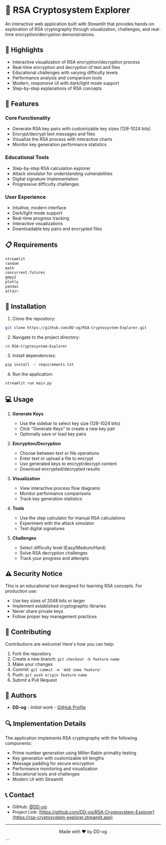# 🔐 RSA Cryptosystem Explorer

An interactive web application built with Streamlit that provides hands-on exploration of RSA cryptography through visualization, challenges, and real-time encryption/decryption demonstrations.

## 🌟 Highlights

* Interactive visualization of RSA encryption/decryption process
* Real-time encryption and decryption of text and files
* Educational challenges with varying difficulty levels
* Performance analysis and comparison tools
* Modern, responsive UI with dark/light mode support
* Step-by-step explanations of RSA concepts

## 🚀 Features

### Core Functionality
* Generate RSA key pairs with customizable key sizes (128-1024 bits)
* Encrypt/decrypt text messages and files
* Visualize the RSA process with interactive charts
* Monitor key generation performance statistics

### Educational Tools
* Step-by-step RSA calculation explorer
* Attack simulator for understanding vulnerabilities
* Digital signature implementation
* Progressive difficulty challenges

### User Experience
* Intuitive, modern interface
* Dark/light mode support
* Real-time progress tracking
* Interactive visualizations
* Downloadable key pairs and encrypted files

## 📋 Requirements

```python
streamlit
random
math
concurrent.futures
gmpy2
plotly
pandas
altair
```

## 🔧 Installation

1. Clone the repository:
```bash
git clone https://github.com/DD-og/RSA-Cryptosystem-Explorer.git
```

2. Navigate to the project directory:
```bash
cd RSA-Cryptosystem-Explorer
```

3. Install dependencies:
```bash
pip install -r requirements.txt
```

4. Run the application:
```bash
streamlit run main.py
```

## 💻 Usage

1. **Generate Keys**
   - Use the sidebar to select key size (128-1024 bits)
   - Click "Generate Keys" to create a new key pair
   - Optionally save or load key pairs

2. **Encryption/Decryption**
   - Choose between text or file operations
   - Enter text or upload a file to encrypt
   - Use generated keys to encrypt/decrypt content
   - Download encrypted/decrypted results

3. **Visualization**
   - View interactive process flow diagrams
   - Monitor performance comparisons
   - Track key generation statistics

4. **Tools**
   - Use the step calculator for manual RSA calculations
   - Experiment with the attack simulator
   - Test digital signatures

5. **Challenges**
   - Select difficulty level (Easy/Medium/Hard)
   - Solve RSA decryption challenges
   - Track your progress and attempts

## ⚠️ Security Notice

This is an educational tool designed for learning RSA concepts. For production use:
- Use key sizes of 2048 bits or larger
- Implement established cryptographic libraries
- Never share private keys
- Follow proper key management practices

## 🤝 Contributing

Contributions are welcome! Here's how you can help:

1. Fork the repository
2. Create a new branch: `git checkout -b feature-name`
3. Make your changes
4. Commit: `git commit -m 'Add some feature'`
5. Push: `git push origin feature-name`
6. Submit a Pull Request


## 👥 Authors

- **DD-og** - *Initial work* - [GitHub Profile](https://github.com/DD-og)

## 🔍 Implementation Details

The application implements RSA cryptography with the following components:

- Prime number generation using Miller-Rabin primality testing
- Key generation with customizable bit lengths
- Message padding for secure encryption
- Performance monitoring and visualization
- Educational tools and challenges
- Modern UI with Streamlit


## 📞 Contact

- GitHub: [@DD-og](https://github.com/DD-og)
- Project Link: [https://github.com/DD-og/RSA-Cryptosystem-Explorer](https://rsa-cryptosystem-explorer.streamlit.app)

---

<p align="center">Made with ❤️ by DD-og</p>
```
